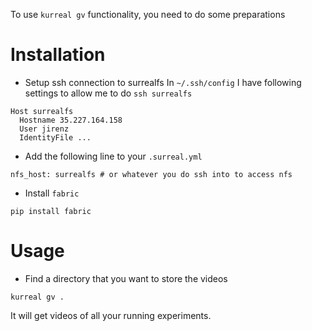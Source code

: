 To use `kurreal gv` functionality, you need to do some preparations

# Installation
* Setup ssh connection to surrealfs
In `~/.ssh/config` I have following settings to allow me to do `ssh surrealfs`
```
Host surrealfs
  Hostname 35.227.164.158
  User jirenz
  IdentityFile ...
```
* Add the following line to your `.surreal.yml`
```
nfs_host: surrealfs # or whatever you do ssh into to access nfs
```
* Install `fabric`
```
pip install fabric
```

# Usage
* Find a directory that you want to store the videos
```
kurreal gv .
```
It will get videos of all your running experiments.